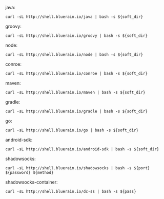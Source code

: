 
java:
````shell
curl -sL http://shell.bluerain.io/java | bash -s ${soft_dir}
````
groovy:
````shell
curl -sL http://shell.bluerain.io/groovy | bash -s ${soft_dir}
````
node:
````shell
curl -sL http://shell.bluerain.io/node | bash -s ${soft_dir}
````
conroe:
````shell
curl -sL http://shell.bluerain.io/conroe | bash -s ${soft_dir}
````
maven:
````shell
curl -sL http://shell.bluerain.io/maven | bash -s ${soft_dir}
````
gradle:
````shell
curl -sL http://shell.bluerain.io/gradle | bash -s ${soft_dir}
````
go:
````shell
curl -sL http://shell.bluerain.io/go | bash -s ${soft_dir}
````
android-sdk:
````shell
curl -sL http://shell.bluerain.io/android-sdk | bash -s ${soft_dir}
````
shadowsocks:
````shell
curl -sL http://shell.bluerain.io/shadowsocks | bash -s ${port} ${password} ${method}
````
shadowsocks-container:
````shell
curl -sL http://shell.bluerain.io/dc-ss | bash -s ${pass}
````
